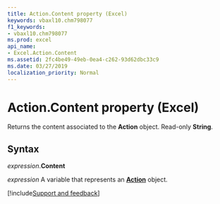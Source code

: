 ```yaml
---
title: Action.Content property (Excel)
keywords: vbaxl10.chm798077
f1_keywords:
- vbaxl10.chm798077
ms.prod: excel
api_name:
- Excel.Action.Content
ms.assetid: 2fc4be49-49eb-0ea4-c262-93d62dbc33c9
ms.date: 03/27/2019
localization_priority: Normal
---
```



# Action.Content property (Excel)

Returns the content associated to the **Action** object. Read-only **String**.


## Syntax

_expression_.**Content**

_expression_ A variable that represents an **[Action](Excel.Action.md)** object.




[!include[Support and feedback](~/includes/feedback-boilerplate.md)]